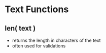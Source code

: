 # Text Functions

## len( text )
- returns the length in characters of the text
- often used for validations